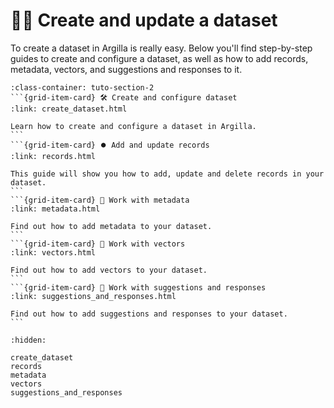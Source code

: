 # 🧑‍💻 Create and update a dataset

To create a dataset in Argilla is really easy. Below you'll find step-by-step guides to create and configure a dataset, as well as how to add records, metadata, vectors, and suggestions and responses to it.

````{grid}  1 1 2 2
:class-container: tuto-section-2
```{grid-item-card} 🛠️ Create and configure dataset
:link: create_dataset.html

Learn how to create and configure a dataset in Argilla.
```
```{grid-item-card} ⏺️ Add and update records
:link: records.html

This guide will show you how to add, update and delete records in your dataset.
```
```{grid-item-card} 💾 Work with metadata
:link: metadata.html

Find out how to add metadata to your dataset.
```
```{grid-item-card} 🎫 Work with vectors
:link: vectors.html

Find out how to add vectors to your dataset.
```
```{grid-item-card} 🤔 Work with suggestions and responses
:link: suggestions_and_responses.html

Find out how to add suggestions and responses to your dataset.
```
````

```{toctree}
:hidden:

create_dataset
records
metadata
vectors
suggestions_and_responses
```